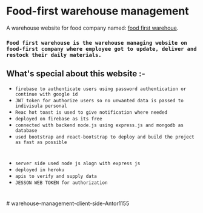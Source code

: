 # Food-first warehouse management

A warehouse website for food company named: [food first warehoue](https://warehouse-734e0.web.app/).


### `Food first warehouse is the warehouse managing website on food-first company where employee got to update, deliver and restock their daily materials.`

## What's special about this website :-

* `firebase to authenticate users using password authentication or continue with google id`
* `JWT token for authorize users so no unwanted data is passed to indivisula personal`
* `Reac hot toast is used to give notification where needed `
* `deployed on firebase as its free `
* `connected with backend node.js using express.js and mongodb as database `
* `used bootstrap and react-bootstrap to deploy and build the project as fast as possible`

# 
* `server side used node js alogn with express js  `
* `deployed in heroku `
* `apis to verify and supply data `
* `JESSON WEB TOKEN for authorization `

#


#   w a r e h o u s e - m a n a g e m e n t - c l i e n t - s i d e - A n t o r 1 1 5 5 
 
 